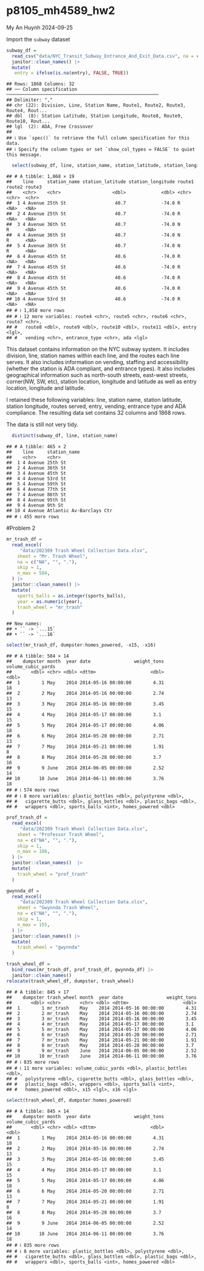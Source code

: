 p8105_mh4589_hw2
================
My An Huynh
2024-09-25

Import the `subway` dataset

``` r
subway_df = 
  read_csv("data/NYC_Transit_Subway_Entrance_And_Exit_Data.csv", na = c("NA", "", ".")) |>
  janitor::clean_names() |> 
  mutate( 
   entry = ifelse(is.na(entry), FALSE, TRUE))
```

    ## Rows: 1868 Columns: 32
    ## ── Column specification ────────────────────────────────────────────────────────
    ## Delimiter: ","
    ## chr (22): Division, Line, Station Name, Route1, Route2, Route3, Route4, Rout...
    ## dbl  (8): Station Latitude, Station Longitude, Route8, Route9, Route10, Rout...
    ## lgl  (2): ADA, Free Crossover
    ## 
    ## ℹ Use `spec()` to retrieve the full column specification for this data.
    ## ℹ Specify the column types or set `show_col_types = FALSE` to quiet this message.

``` r
  select(subway_df, line, station_name, station_latitude, station_longitude, route1:route11, entry, vending, entrance_type, ada) 
```

    ## # A tibble: 1,868 × 19
    ##    line     station_name station_latitude station_longitude route1 route2 route3
    ##    <chr>    <chr>                   <dbl>             <dbl> <chr>  <chr>  <chr> 
    ##  1 4 Avenue 25th St                  40.7             -74.0 R      <NA>   <NA>  
    ##  2 4 Avenue 25th St                  40.7             -74.0 R      <NA>   <NA>  
    ##  3 4 Avenue 36th St                  40.7             -74.0 N      R      <NA>  
    ##  4 4 Avenue 36th St                  40.7             -74.0 N      R      <NA>  
    ##  5 4 Avenue 36th St                  40.7             -74.0 N      R      <NA>  
    ##  6 4 Avenue 45th St                  40.6             -74.0 R      <NA>   <NA>  
    ##  7 4 Avenue 45th St                  40.6             -74.0 R      <NA>   <NA>  
    ##  8 4 Avenue 45th St                  40.6             -74.0 R      <NA>   <NA>  
    ##  9 4 Avenue 45th St                  40.6             -74.0 R      <NA>   <NA>  
    ## 10 4 Avenue 53rd St                  40.6             -74.0 R      <NA>   <NA>  
    ## # ℹ 1,858 more rows
    ## # ℹ 12 more variables: route4 <chr>, route5 <chr>, route6 <chr>, route7 <chr>,
    ## #   route8 <dbl>, route9 <dbl>, route10 <dbl>, route11 <dbl>, entry <lgl>,
    ## #   vending <chr>, entrance_type <chr>, ada <lgl>

This dataset contains information on the NYC subway system. It includes
division, line, station names within each line, and the routes each line
serves. It also includes information on vending, staffing and
accessibility (whether the station is ADA compliant, and entrance
types). It also includes geographical information such as north-south
streets, east-west streets, corner(NW, SW, etc), station location,
longitude and latitude as well as entry location, longitude and
latitude.

I retained these following variables: line, station name, station
latitude, station longitude, routes served, entry, vending, entrance
type and ADA compliance. The resulting data set contains 32 columns and
1868 rows.

The data is still not very tidy.

``` r
  distinct(subway_df, line, station_name)
```

    ## # A tibble: 465 × 2
    ##    line     station_name            
    ##    <chr>    <chr>                   
    ##  1 4 Avenue 25th St                 
    ##  2 4 Avenue 36th St                 
    ##  3 4 Avenue 45th St                 
    ##  4 4 Avenue 53rd St                 
    ##  5 4 Avenue 59th St                 
    ##  6 4 Avenue 77th St                 
    ##  7 4 Avenue 86th St                 
    ##  8 4 Avenue 95th St                 
    ##  9 4 Avenue 9th St                  
    ## 10 4 Avenue Atlantic Av-Barclays Ctr
    ## # ℹ 455 more rows

\#Problem 2

``` r
mr_trash_df = 
  read_excel(
     "data/202309 Trash Wheel Collection Data.xlsx", 
    sheet = "Mr. Trash Wheel",
    na = c("NA", "", "."),
    skip = 1,
    n_max = 584,
  ) |> 
  janitor::clean_names() |> 
  mutate(
    sports_balls = as.integer(sports_balls),
    year = as.numeric(year),
    trash_wheel = "mr_trash"
  )
```

    ## New names:
    ## • `` -> `...15`
    ## • `` -> `...16`

``` r
select(mr_trash_df, dumpster:homes_powered, -x15, -x16)
```

    ## # A tibble: 584 × 14
    ##    dumpster month  year date                weight_tons volume_cubic_yards
    ##       <dbl> <chr> <dbl> <dttm>                    <dbl>              <dbl>
    ##  1        1 May    2014 2014-05-16 00:00:00        4.31                 18
    ##  2        2 May    2014 2014-05-16 00:00:00        2.74                 13
    ##  3        3 May    2014 2014-05-16 00:00:00        3.45                 15
    ##  4        4 May    2014 2014-05-17 00:00:00        3.1                  15
    ##  5        5 May    2014 2014-05-17 00:00:00        4.06                 18
    ##  6        6 May    2014 2014-05-20 00:00:00        2.71                 13
    ##  7        7 May    2014 2014-05-21 00:00:00        1.91                  8
    ##  8        8 May    2014 2014-05-28 00:00:00        3.7                  16
    ##  9        9 June   2014 2014-06-05 00:00:00        2.52                 14
    ## 10       10 June   2014 2014-06-11 00:00:00        3.76                 18
    ## # ℹ 574 more rows
    ## # ℹ 8 more variables: plastic_bottles <dbl>, polystyrene <dbl>,
    ## #   cigarette_butts <dbl>, glass_bottles <dbl>, plastic_bags <dbl>,
    ## #   wrappers <dbl>, sports_balls <int>, homes_powered <dbl>

``` r
prof_trash_df = 
  read_excel(
     "data/202309 Trash Wheel Collection Data.xlsx", 
    sheet = "Professor Trash Wheel",
    na = c("NA", "", "."),
    skip = 1,
    n_max = 106,
  ) |> 
  janitor::clean_names()  |> 
  mutate(
    trash_wheel = "prof_trash"
  )
```

``` r
gwynnda_df = 
  read_excel(
     "data/202309 Trash Wheel Collection Data.xlsx", 
    sheet = "Gwynnda Trash Wheel",
    na = c("NA", "", "."),
    skip = 1,
    n_max = 155,
  ) |> 
  janitor::clean_names() |> 
  mutate(
    trash_wheel = "gwynnda"
  )
```

``` r
trash_wheel_df = 
  bind_rows(mr_trash_df, prof_trash_df, gwynnda_df) |> 
  janitor::clean_names()
relocate(trash_wheel_df, dumpster, trash_wheel)
```

    ## # A tibble: 845 × 17
    ##    dumpster trash_wheel month  year date                weight_tons
    ##       <dbl> <chr>       <chr> <dbl> <dttm>                    <dbl>
    ##  1        1 mr_trash    May    2014 2014-05-16 00:00:00        4.31
    ##  2        2 mr_trash    May    2014 2014-05-16 00:00:00        2.74
    ##  3        3 mr_trash    May    2014 2014-05-16 00:00:00        3.45
    ##  4        4 mr_trash    May    2014 2014-05-17 00:00:00        3.1 
    ##  5        5 mr_trash    May    2014 2014-05-17 00:00:00        4.06
    ##  6        6 mr_trash    May    2014 2014-05-20 00:00:00        2.71
    ##  7        7 mr_trash    May    2014 2014-05-21 00:00:00        1.91
    ##  8        8 mr_trash    May    2014 2014-05-28 00:00:00        3.7 
    ##  9        9 mr_trash    June   2014 2014-06-05 00:00:00        2.52
    ## 10       10 mr_trash    June   2014 2014-06-11 00:00:00        3.76
    ## # ℹ 835 more rows
    ## # ℹ 11 more variables: volume_cubic_yards <dbl>, plastic_bottles <dbl>,
    ## #   polystyrene <dbl>, cigarette_butts <dbl>, glass_bottles <dbl>,
    ## #   plastic_bags <dbl>, wrappers <dbl>, sports_balls <int>,
    ## #   homes_powered <dbl>, x15 <lgl>, x16 <lgl>

``` r
select(trash_wheel_df, dumpster:homes_powered)
```

    ## # A tibble: 845 × 14
    ##    dumpster month  year date                weight_tons volume_cubic_yards
    ##       <dbl> <chr> <dbl> <dttm>                    <dbl>              <dbl>
    ##  1        1 May    2014 2014-05-16 00:00:00        4.31                 18
    ##  2        2 May    2014 2014-05-16 00:00:00        2.74                 13
    ##  3        3 May    2014 2014-05-16 00:00:00        3.45                 15
    ##  4        4 May    2014 2014-05-17 00:00:00        3.1                  15
    ##  5        5 May    2014 2014-05-17 00:00:00        4.06                 18
    ##  6        6 May    2014 2014-05-20 00:00:00        2.71                 13
    ##  7        7 May    2014 2014-05-21 00:00:00        1.91                  8
    ##  8        8 May    2014 2014-05-28 00:00:00        3.7                  16
    ##  9        9 June   2014 2014-06-05 00:00:00        2.52                 14
    ## 10       10 June   2014 2014-06-11 00:00:00        3.76                 18
    ## # ℹ 835 more rows
    ## # ℹ 8 more variables: plastic_bottles <dbl>, polystyrene <dbl>,
    ## #   cigarette_butts <dbl>, glass_bottles <dbl>, plastic_bags <dbl>,
    ## #   wrappers <dbl>, sports_balls <int>, homes_powered <dbl>
